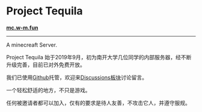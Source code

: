 # Project Tequila

**[mc.w-m.fun](https://mc.w-m.fun)**

---

A minecreaft Server.

Project Tequila 始于2019年9月，初为南开大学几位同学的内部服务器，经不断升级完善，目前已对外免费开放。

我们已使用[Github](https://github.com/Shall-We-Dance/ProjectTequila)托管，欢迎来[Discussions板块](https://github.com/Shall-We-Dance/ProjectTequila/discussions)讨论留言。

一个轻松舒适的地方，不只是游戏。

任何被邀请者都可以加入，仅有的要求是待人友善，不攻击它人，并遵守服规。
